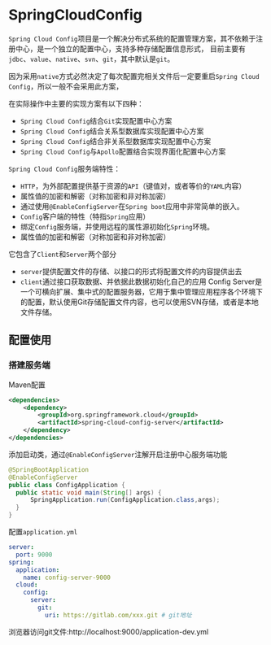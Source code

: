 # SpringCloudConfig
`Spring Cloud Config`项目是一个解决分布式系统的配置管理方案，其不依赖于注册中心，是一个独立的配置中心，支持多种存储配置信息形式，
目前主要有`jdbc`、`value`、`native`、`svn`、`git`，其中默认是`git`。

因为采用`native`方式必然决定了每次配置完相关文件后一定要重启`Spring Cloud Config`，所以一般不会采用此方案，

在实际操作中主要的实现方案有以下四种：
- `Spring Cloud Config`结合`Git`实现配置中心方案
- `Spring Cloud Config`结合关系型数据库实现配置中心方案
- `Spring Cloud Config`结合非关系型数据库实现配置中心方案
- `Spring Cloud Config`与`Apollo`配置结合实现界面化配置中心方案

`Spring Cloud Config`服务端特性：
- `HTTP`，为外部配置提供基于资源的`API`（键值对，或者等价的`YAML`内容）
- 属性值的加密和解密（对称加密和非对称加密）
- 通过使用`@EnableConfigServer`在`Spring boot`应用中非常简单的嵌入。
- `Config`客户端的特性（特指`Spring`应用）
- 绑定`Config`服务端，并使用远程的属性源初始化`Spring`环境。
- 属性值的加密和解密（对称加密和非对称加密）

它包含了`Client`和`Server`两个部分
- `server`提供配置文件的存储、以接口的形式将配置文件的内容提供出去
- `client`通过接口获取数据、并依据此数据初始化自己的应用
  Config Server是一个可横向扩展、集中式的配置服务器，它用于集中管理应用程序各个环境下的配置，默认使用Git存储配置文件内容，也可以使用SVN存储，或者是本地文件存储。

## 配置使用

### 搭建服务端

Maven配置
```xml 
<dependencies>
    <dependency>
        <groupId>org.springframework.cloud</groupId>
        <artifactId>spring-cloud-config-server</artifactId>
    </dependency>
</dependencies>
```

添加启动类，通过`@EnableConfigServer`注解开启注册中心服务端功能
```java
@SpringBootApplication
@EnableConfigServer
public class ConfigApplication {
  public static void main(String[] args) {
      SpringApplication.run(ConfigApplication.class,args);
  }
}
```

配置`application.yml`
```yaml
server:
  port: 9000
spring:
  application:
    name: config-server-9000
  cloud:
    config:
      server:
        git:
          uri: https://gitlab.com/xxx.git # git地址
```
浏览器访问git文件:http://localhost:9000/application-dev.yml
